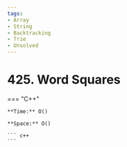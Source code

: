 ```yaml
---
tags:
- Array
- String
- Backtracking
- Trie
- Unsolved
---
```



# 425. Word Squares

=== "C++"

    **Time:** O()

    **Space:** O()

    ``` c++
    ```